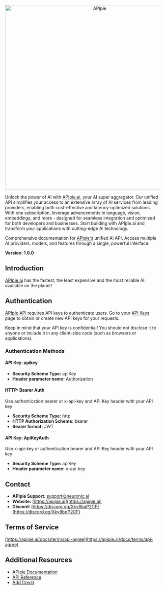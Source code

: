 
<div align="center">
    <img src="https://apipie.ai/docs/img/apipie-logo-full.png" alt="APIpie" width="600" />
</div>

Unlock the power of AI with [APIpie.ai](https://APIpie.ai), your AI super aggregator. Our unified API simplifies your access to an extensive array of AI services from leading providers, enabling both cost-effective and latency-optimized solutions. With one subscription, leverage advancements in language, vision, embeddings, and more - designed for seamless integration and optimized for both developers and businesses. Start building with APIpie.ai and transform your applications with cutting-edge AI technology.

Comprehensive documentation for [APIpie's](https://apipie.ai) unified AI API. Access multiple AI providers, models, and features through a single, powerful interface.

**Version: 1.0.0**

## Introduction

[APIpie.ai](https://apipie.ai) has the fastest, the least expensive and the most reliable AI available on the planet!  

## Authentication 

[APIpie API](https://apipie.ai/docs) requires API keys to authenticate users. Go to your [API Keys](https://apipie.ai/profile/api-keys) page to obtain or create new API keys for your requests. 

Keep in mind that your API key is confidential! You should not disclose it to anyone or include it in any client-side code (such as browsers or applications).

### Authentication Methods

#### API Key: apikey

- **Security Scheme Type:** apiKey
- **Header parameter name:** Authorization

#### HTTP: Bearer Auth

Use authentication bearer or x-api-key and API Key header with your API key

- **Security Scheme Type:** http
- **HTTP Authorization Scheme:** bearer
- **Bearer format:** JWT

#### API Key: ApiKeyAuth

Use x-api-key or authentication bearer and API Key header with your API key

- **Security Scheme Type:** apiKey
- **Header parameter name:** x-api-key

## Contact

- **APIpie Support:** [support@neuronic.ai](mailto:support@neuronic.ai)
- **Website:** [https://apipie.ai](https://apipie.ai)
- **Discord:** [https://discord.gg/Xky8bqP2CF](https://discord.gg/Xky8bqP2CF)

## Terms of Service

[https://apipie.ai/docs/terms/api-agree](https://apipie.ai/docs/terms/api-agree)

## Additional Resources

- [APIpie Documentation](https://apipie.ai/docs)
- [API Reference](https://apipie.ai/docs)
- [Add Credit](https://apipie.ai/profile/subscribe)
